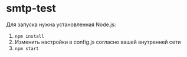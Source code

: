 # smtp-test

Для запуска нужна установленная Node.js:
1) `npm install`
2) Изменить настройки в config.js согласно вашей внутренней сети
3) `npm start`
